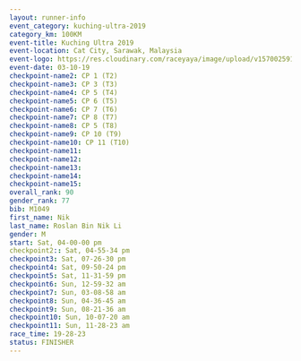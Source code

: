 ```yaml
---
layout: runner-info 
event_category: kuching-ultra-2019 
category_km: 100KM 
event-title: Kuching Ultra 2019
event-location: Cat City, Sarawak, Malaysia 
event-logo: https://res.cloudinary.com/raceyaya/image/upload/v1570025915/logo/kuching_ultra_jsvtue.jpg 
event-date: 03-10-19 
checkpoint-name2: CP 1 (T2) 
checkpoint-name3: CP 3 (T3) 
checkpoint-name4: CP 5 (T4) 
checkpoint-name5: CP 6 (T5) 
checkpoint-name6: CP 7 (T6) 
checkpoint-name7: CP 8 (T7) 
checkpoint-name8: CP 5 (T8) 
checkpoint-name9: CP 10 (T9) 
checkpoint-name10: CP 11 (T10) 
checkpoint-name11:  
checkpoint-name12: 
checkpoint-name13: 
checkpoint-name14: 
checkpoint-name15: 
overall_rank: 90
gender_rank: 77
bib: M1049
first_name: Nik
last_name: Roslan Bin Nik Li
gender: M
start: Sat, 04-00-00 pm
checkpoint2:: Sat, 04-55-34 pm
checkpoint3: Sat, 07-26-30 pm
checkpoint4: Sat, 09-50-24 pm
checkpoint5: Sat, 11-31-59 pm
checkpoint6: Sun, 12-59-32 am
checkpoint7: Sun, 03-08-58 am
checkpoint8: Sun, 04-36-45 am
checkpoint9: Sun, 08-21-36 am
checkpoint10: Sun, 10-07-20 am
checkpoint11: Sun, 11-28-23 am
race_time: 19-28-23
status: FINISHER
---
```

